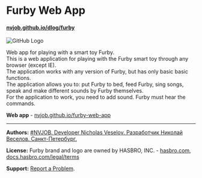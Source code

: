 # Furby Web App
#### [nvjob.github.io/dlog/furby](https://nvjob.github.io/dlog/furby)

![GitHub Logo](https://raw.githubusercontent.com/nvjob/nvjob.github.io/master/repo/devlog/furby%20app/web/10/pic/1.jpg)

Web app for playing with a smart toy Furby.<br>
This is a web application for playing with the Furby smart toy through any browser (except IE).<br>
The application works with any version of Furby, but has only basic basic functions. <br>
The application allows you to: put Furby to bed, feed Furby, sing songs, speak and make different sounds by Furby themselves.<br>
For the application to work, you need to add sound. Furby must hear the commands.

**Web app** - [nvjob.github.io/furby-web-app](https://nvjob.github.io/furby-web-app)

-------------------------------------------------------------------

**Authors:** [#NVJOB. Developer Nicholas Veselov. Разработчик Николай Веселов. Санкт-Петербург.](https://nvjob.github.io)

**License:** Furby brand and logo are owned by HASBRO, INC. - [hasbro.com](https://hasbro.com), [docs.hasbro.com/legal/terms](https://docs.hasbro.com/legal/terms)

**Support:** [Report a Problem](https://nvjob.github.io/reportaproblem/).
